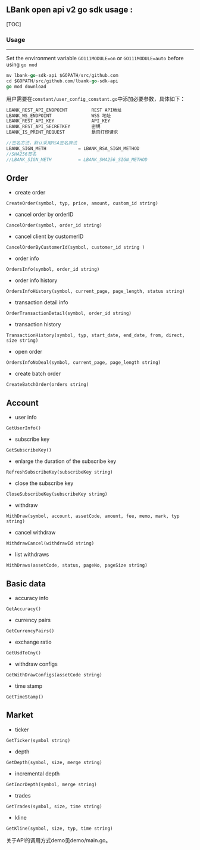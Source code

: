 LBank open api v2 go sdk usage :
-----

[TOC]

### Usage

-----
Set the environment variable `GO111MODULE=on` or `GO111MODULE=auto` before using `go mod`

```go
mv lbank-go-sdk-api $GOPATH/src/github.com
cd $GOPATH/src/github.com/lbank-go-sdk-api
go mod download
```

用户需要在`constant/user_config_constant.go`中添加必要参数，具体如下：
```go
LBANK_REST_API_ENDPOINT         REST API地址
LBANK_WS_ENDPOINT               WSS 地址
LBANK_REST_API_KEY              API_KEY
LBANK_REST_API_SECRETKEY        密钥
LBANK_IS_PRINT_REQUEST          是否打印请求

//签名方法，默认采用RSA签名算法
LBANK_SIGN_METH 		   = LBANK_RSA_SIGN_METHOD 
//SHA256签名
//LBANK_SIGN_METH		   = LBANK_SHA256_SIGN_METHOD
```

## Order

- create order
```golang
CreateOrder(symbol, typ, price, amount, custom_id string)
```
- cancel order by orderID
```golang
CancelOrder(symbol, order_id string)
```
- cancel client by customerID
```golang
CancelOrderByCustomerId(symbol, customer_id string )
```
- order info
```golang
OrdersInfo(symbol, order_id string)
```
- order info history
```golang
OrdersInfoHistory(symbol, current_page, page_length, status string)
```
- transaction detail info
```golang
OrderTransactionDetail(symbol, order_id string)
```
- transaction history
```golang
TransactionHistory(symbol, typ, start_date, end_date, from, direct, size string)
```
- open order
```golang
OrdersInfoNoDeal(symbol, current_page, page_length string)
```
- create batch order
```golang
CreateBatchOrder(orders string)
```


## Account
- user info
```golang
GetUserInfo()
```
- subscribe key
```golang
GetSubscribeKey()
```
- enlarge the duration of the subscribe key
```golang
RefreshSubscribeKey(subscribeKey string)
```

- close the subscribe key
```golang
CloseSubscribeKey(subscribeKey string)
```
- withdraw
```golang
WithDraw(symbol, account, assetCode, amount, fee, memo, mark, typ string)
```

- cancel withdraw
```golang
WithdrawCancel(withdrawId string)
```
- list withdraws
```golang
WithDraws(assetCode, status, pageNo, pageSize string)
```


## Basic data
- accuracy info
```golang
GetAccuracy()
```
- currency pairs
```golang
GetCurrencyPairs()
```
- exchange ratio
```golang
GetUsdToCny()
```
- withdraw configs
```golang
GetWithDrawConfigs(assetCode string)
```
- time stamp
```golang
GetTimeStamp()
```

## Market

- ticker
```golang
GetTicker(symbol string)
```
- depth
```golang
GetDepth(symbol, size, merge string)
```
- incremental depth
```golang
GetIncrDepth(symbol, merge string)
```

- trades
```golang
GetTrades(symbol, size, time string)
```
- kline
```golang
GetKline(symbol, size, typ, time string)
```

关于API的调用方式demo见demo/main.go。
